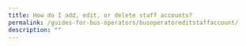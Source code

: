 ```yaml
---
title: How do I add, edit, or delete staff accounts?
permalink: /guides-for-bus-operators/busoperatoreditstaffaccount/
description: ""
---
```

